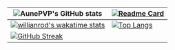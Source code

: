 | ![AunePVP's GitHub stats](https://github-readme-stats.vercel.app/api?username=AunePVP&show_icons=true&hide=issues,prs&count_private=true&theme=dark&bg_color=000000) | [![Readme Card](https://github-readme-stats.vercel.app/api/pin/?username=AunePVP&repo=Game-Server-Query-and-Control-Center&theme=dark&bg_color=000000)](https://github.com/AunePVP/Game-Server-Query-and-Control-Center) |
|---|---|
| [![willianrod's wakatime stats](https://github-readme-stats.vercel.app/api/wakatime?username=AunePVP&theme=dark&bg_color=000000)](https://github.com/AunePVP)  | [![Top Langs](https://github-readme-stats.vercel.app/api/top-langs/?username=AunePVP&layout=compact&theme=dark&bg_color=000000&langs_count=4)](https://github.com/AunePVP) |
| [![GitHub Streak](http://github-readme-streak-stats.herokuapp.com?user=AunePVP&theme=highcontrast&date_format=j%20M%5B%20Y%5D)](https://git.io/streak-stats) ||
